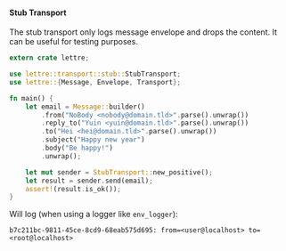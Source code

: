 #### Stub Transport

The stub transport only logs message envelope and drops the content. It can be useful for
testing purposes.

```rust
extern crate lettre;

use lettre::transport::stub::StubTransport;
use lettre::{Message, Envelope, Transport};

fn main() {
    let email = Message::builder()
        .from("NoBody <nobody@domain.tld>".parse().unwrap())
        .reply_to("Yuin <yuin@domain.tld>".parse().unwrap())
        .to("Hei <hei@domain.tld>".parse().unwrap())
        .subject("Happy new year")
        .body("Be happy!")
        .unwrap();

    let mut sender = StubTransport::new_positive();
    let result = sender.send(email);
    assert!(result.is_ok());
}
```

Will log (when using a logger like `env_logger`):

```text
b7c211bc-9811-45ce-8cd9-68eab575d695: from=<user@localhost> to=<root@localhost>
```
